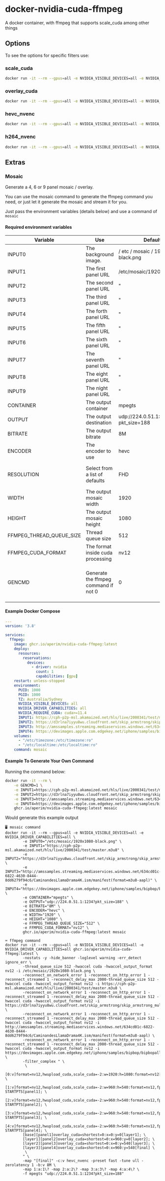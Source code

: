 # docker-nvidia-cuda-ffmpeg
A docker container, with ffmpeg that supports scale_cuda among other things

## Options

To see the options for specific filters use:

### scale_cuda

```bash
docker run -it --rm --gpus=all -e NVIDIA_VISIBLE_DEVICES=all -e NVIDIA_DRIVER_CAPABILITIES=all ghcr.io/aperim/nvidia-cuda-ffmpeg:latest -h filter=scale_cuda
```

### overlay_cuda

```bash
docker run -it --rm --gpus=all -e NVIDIA_VISIBLE_DEVICES=all -e NVIDIA_DRIVER_CAPABILITIES=all ghcr.io/aperim/nvidia-cuda-ffmpeg:latest -h filter=overlay_cuda
```

### hevc_nvenc

```bash
docker run -it --rm --gpus=all -e NVIDIA_VISIBLE_DEVICES=all -e NVIDIA_DRIVER_CAPABILITIES=all ghcr.io/aperim/nvidia-cuda-ffmpeg:latest -h encoder=hevc_nvenc
```

### h264_nvenc

```bash
docker run -it --rm --gpus=all -e NVIDIA_VISIBLE_DEVICES=all -e NVIDIA_DRIVER_CAPABILITIES=all ghcr.io/aperim/nvidia-cuda-ffmpeg:latest -h encoder=h264_nvenc
```

## Extras

### Mosaic

Generate a 4, 6 or 9 panel mosaic / overlay.

You can use the mosaic command to generate the ffmpeg command you need, or just let it generate the mosaic and stream it for you.

Just pass the environment variables (details below) and use a command of `mosaic`

#### Required environment variables

| Variable                 | Use                                  | Default                                | Notes                                                                                                                                |
|--------------------------|--------------------------------------|----------------------------------------|--------------------------------------------------------------------------------------------------------------------------------------|
| INPUT0                   | The background image.                | / etc / mosaic / 1920x1080-black.png   | The default is a black png that ships with the container                                                                             |
| INPUT1                   | The first panel URL                  | /etc/mosaic/1920x1080.png              | Supply anything ffmpeg can process                                                                                                   |
| INPUT2                   | The second panel URL                 | "                                      | "                                                                                                                                    |
| INPUT3                   | The third panel URL                  | "                                      | "                                                                                                                                    |
| INPUT4                   | The forth panel URL                  | "                                      | "                                                                                                                                    |
| INPUT5                   | The fifth panel URL                  | "                                      | Only supply these if you are using a 6 panel mosaic                                                                                  |
| INPUT6                   | The sixth panel URL                  | "                                      | "                                                                                                                                    |
| INPUT7                   | The seventh panel URL                | "                                      | Only supply these if you are using a 9 panel mosaic                                                                                  |
| INPUT8                   | The eight panel URL                  | "                                      | "                                                                                                                                    |
| INPUT9                   | The night panel URL                  | "                                      | "                                                                                                                                    |
| CONTAINER                | The output container                 | mpegts                                 | passed to -f ie `-f mpegts` or `-f flv`                                                                                              |
| OUTPUT                   | The output destination               | udp://224.0.51.1:1234?pkt_size=188     | Where the data should go                                                                                                             |
| BITRATE                  | The output bitrate                   | 8M                                     |                                                                                                                                      |
| ENCODER                  | The encoder to use                   | hevc                                   | h264 or hevc                                                                                                                         |
| RESOLUTION               | Select from a list of defaults       | FHD                                    | Select nHD,qHD,HD,HD+,FHD,DCI 2K,QHD,QHD+,4K UHD to auto set width and height                                                        |
| WIDTH                    | The output mosaic width              | 1920                                   |                                                                                                                                      |
| HEIGHT                   | The output mosaic height             | 1080                                   |                                                                                                                                      |
| FFMPEG_THREAD_QUEUE_SIZE | Thread queue size                    | 512                                    | Tweak this only if you need                                                                                                          |
| FFMPEG_CUDA_FORMAT       | The format inside cuda processing    | nv12                                   | Tweak this only if you need                                                                                                          |
| GENCMD                   | Generate the ffmpeg command if not 0 | 0                                      | Set this to `1` to generate an example command with your settings so that you can tweak it as you desire and run the mosaic yourself |

#### Example Docker Compose

```yaml
---
version: '3.8'

services:
  ffmpeg:
    image: ghcr.io/aperim/nvidia-cuda-ffmpeg:latest
    deploy:
      resources:
        reservations:
          devices:
            - driver: nvidia
              count: 1
              capabilities: [gpu]
    restart: unless-stopped              
    environment:
      PUID: 1000
      PGID: 1000
      TZ: Australia/Sydney
      NVIDIA_VISIBLE_DEVICES: all
      NVIDIA_DRIVER_CAPABILITIES: all
      NVIDIA_REQUIRE_CUDA: cuda>=11.4
      INPUT1: https://cph-p2p-msl.akamaized.net/hls/live/2000341/test/master.m3u8
      INPUT2: https://d3rlna7iyyu8wu.cloudfront.net/skip_armstrong/skip_armstrong_multichannel_subs.m3u8
      INPUT3: http://amssamples.streaming.mediaservices.windows.net/634cd01c-6822-4630-8444-8dd6279f94c6/CaminandesLlamaDrama4K.ism/manifest(format=m3u8-aapl)
      INPUT4: https://devimages.apple.com.edgekey.net/iphone/samples/bipbop/bipbopall.m3u8
    volumes:
      - "/etc/timezone:/etc/timezone:ro"
      - "/etc/localtime:/etc/localtime:ro"
    command: mosaic

```

#### Example To Generate Your Own Command

Running the command below:

```bash
docker run -it --rm \
    -e GENCMD=1 \
    -e INPUT1=https://cph-p2p-msl.akamaized.net/hls/live/2000341/test/master.m3u8 \
    -e INPUT2=https://d3rlna7iyyu8wu.cloudfront.net/skip_armstrong/skip_armstrong_multichannel_subs.m3u8 \
    -e INPUT3=http://amssamples.streaming.mediaservices.windows.net/634cd01c-6822-4630-8444-8dd6279f94c6/CaminandesLlamaDrama4K.ism/manifest\(format=m3u8-aapl\) \
    -e INPUT4=https://devimages.apple.com.edgekey.net/iphone/samples/bipbop/bipbopall.m3u8 \
    ghcr.io/aperim/nvidia-cuda-ffmpeg:latest mosaic
```

Would generate this example output

```text
🖥️ mosaic command
docker run -it --rm --gpus=all -e NVIDIA_VISIBLE_DEVICES=all -e NVIDIA_DRIVER_CAPABILITIES=all \
        -e INPUT0="/etc/mosaic/1920x1080-black.png" \
        -e INPUT1="https://cph-p2p-msl.akamaized.net/hls/live/2000341/test/master.m3u8" \
        -e INPUT2="https://d3rlna7iyyu8wu.cloudfront.net/skip_armstrong/skip_armstrong_multichannel_subs.m3u8" \
        -e INPUT3="http://amssamples.streaming.mediaservices.windows.net/634cd01c-6822-4630-8444-8dd6279f94c6/CaminandesLlamaDrama4K.ism/manifest(format=m3u8-aapl)" \
        -e INPUT4="https://devimages.apple.com.edgekey.net/iphone/samples/bipbop/bipbopall.m3u8" \
        -e CONTAINER="mpegts" \
        -e OUTPUT="udp://224.0.51.1:1234?pkt_size=188" \
        -e BITRATE="8M" \
        -e ENCODER="hevc" \
        -e WIDTH="1920" \
        -e HEIGHT="1080" \
        -e FFMPEG_THREAD_QUEUE_SIZE="512" \
        -e FFMPEG_CUDA_FORMAT="nv12" \
        ghcr.io/aperim/nvidia-cuda-ffmpeg:latest mosaic

⌨️ ffmpeg command
docker run -it --rm --gpus=all -e NVIDIA_VISIBLE_DEVICES=all -e NVIDIA_DRIVER_CAPABILITIES=all ghcr.io/aperim/nvidia-cuda-ffmpeg:latest \
        -nostats -y -hide_banner -loglevel warning -err_detect ignore_err \
        -thread_queue_size 512 -hwaccel cuda -hwaccel_output_format nv12 -i /etc/mosaic/1920x1080-black.png \
        -reconnect_on_network_error 1 -reconnect_on_http_error 1 -reconnect_streamed 1 -reconnect_delay_max 2000-thread_queue_size 512 -hwaccel cuda -hwaccel_output_format nv12 -i https://cph-p2p-msl.akamaized.net/hls/live/2000341/test/master.m3u8 \
        -reconnect_on_network_error 1 -reconnect_on_http_error 1 -reconnect_streamed 1 -reconnect_delay_max 2000-thread_queue_size 512 -hwaccel cuda -hwaccel_output_format nv12 -i https://d3rlna7iyyu8wu.cloudfront.net/skip_armstrong/skip_armstrong_multichannel_subs.m3u8 \
        -reconnect_on_network_error 1 -reconnect_on_http_error 1 -reconnect_streamed 1 -reconnect_delay_max 2000-thread_queue_size 512 -hwaccel cuda -hwaccel_output_format nv12 -i http://amssamples.streaming.mediaservices.windows.net/634cd01c-6822-4630-8444-8dd6279f94c6/CaminandesLlamaDrama4K.ism/manifest(format=m3u8-aapl) \
        -reconnect_on_network_error 1 -reconnect_on_http_error 1 -reconnect_streamed 1 -reconnect_delay_max 2000-thread_queue_size 512 -hwaccel cuda -hwaccel_output_format nv12 -i https://devimages.apple.com.edgekey.net/iphone/samples/bipbop/bipbopall.m3u8 \
        -filter_complex " \
         \
        [0:v]format=nv12,hwupload_cuda,scale_cuda=-2:w=1920:h=1080:format=nv12[base]; \
        [1:v]format=nv12,hwupload_cuda,scale_cuda=-2:w=960:h=540:format=nv12,fps=24,setpts=PTS-STARTPTS[panel1]; \
        [2:v]format=nv12,hwupload_cuda,scale_cuda=-2:w=960:h=540:format=nv12,fps=24,setpts=PTS-STARTPTS[panel2]; \
        [3:v]format=nv12,hwupload_cuda,scale_cuda=-2:w=960:h=540:format=nv12,fps=24,setpts=PTS-STARTPTS[panel3]; \
        [4:v]format=nv12,hwupload_cuda,scale_cuda=-2:w=960:h=540:format=nv12,fps=24,setpts=PTS-STARTPTS[panel4]; \
        [base][panel1]overlay_cuda=shortest=0:x=0:y=0[layer1]; \
        [layer1][panel2]overlay_cuda=shortest=0:x=960:y=0[layer2]; \
        [layer2][panel3]overlay_cuda=shortest=0:x=0:y=540[layer3]; \
        [layer3][panel4]overlay_cuda=shortest=0:x=960:y=540[final] \
         \
        " \
        -map "[final]" -c:v hevc_nvenc -preset fast -tune ull -zerolatency 1 -b:v 8M \
        -map 1:a:1\? -map 2:a:2\? -map 3:a:3\? -map 4:a:4\? \
        -f mpegts "udp://224.0.51.1:1234?pkt_size=188"
```